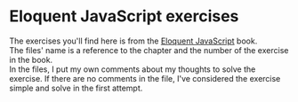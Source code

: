 # Eloquent JavaScript exercises

The exercises you'll find here is from the [Eloquent JavaScript](https://eloquentjavascript.net/ "Eloquent JavaScript") book.  
The files' name is a reference to the chapter and the number of the exercise in the book.  
In the files, I put my own comments about my thoughts to solve the exercise. If there are no comments in the file, I've considered the exercise simple and solve in the first attempt.

